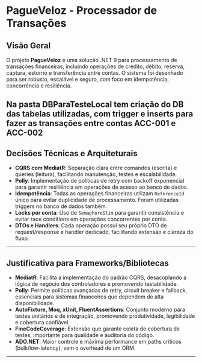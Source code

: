 # PagueVeloz - Processador de Transações

## Visão Geral

O projeto **PagueVeloz** é uma solução .NET 9 para processamento de transações financeiras, incluindo operações de crédito, débito, reserva, captura, estorno e transferência entre contas. O sistema foi desenhado para ser robusto, escalável e seguro, com foco em idempotência, concorrência e resiliência.

Na pasta DBParaTesteLocal tem criação do DB das tabelas utilizadas, com trigger e inserts para fazer as transações entre contas ACC-001 e ACC-002
---

## Decisões Técnicas e Arquiteturais

- **CQRS com MediatR**: Separação clara entre comandos (escrita) e queries (leitura), facilitando manutenção, testes e escalabilidade.
- **Polly**: Implementação de políticas de retry com backoff exponencial para garantir resiliência em operações de acesso ao banco de dados.
- **Idempotência**: Todas as operações financeiras utilizam `ReferenceId` único para evitar duplicidade de processamento. Foram utilizadas triggers no banco de dados também.
- **Locks por conta**: Uso de `SemaphoreSlim` para garantir consistência e evitar race conditions em operações concorrentes por conta.
- **DTOs e Handlers**: Cada operação possui seu próprio DTO de request/response e handler dedicado, facilitando extensão e clareza do fluxo.

---

## Justificativa para Frameworks/Bibliotecas

- **MediatR**: Facilita a implementação do padrão CQRS, desacoplando a lógica de negócio dos controladores e promovendo testabilidade.
- **Polly**: Permite políticas avançadas de retry, circuit breaker e fallback, essenciais para sistemas financeiros que dependem de alta disponibilidade.
- **AutoFixture, Moq, xUnit, FluentAssertions**: Conjunto moderno para testes unitários e de integração, promovendo produtividade, legibilidade e cobertura confiável.
- **FineCodeCoverage**: Extensão que garante coleta de cobertura de testes, importante para qualidade e auditoria do código.
- **ADO.NET**: Maior controle e máxima performance em paths críticos (bulk/low-latency), sem o overhead de um ORM.


---

